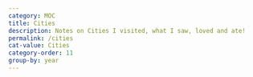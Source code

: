 ```yaml
---
category: MOC
title: Cities
description: Notes on Cities I visited, what I saw, loved and ate!
permalink: /cities
cat-value: Cities
category-order: 11
group-by: year
---
```

